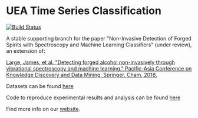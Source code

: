 # UEA Time Series Classification

[![Build Status](https://travis-ci.com/uea-machine-learning/tsml.svg?branch=paper/alcohol)](https://travis-ci.com/uea-machine-learning/tsml)

A stable supporting branch for the paper "Non-Invasive Detection of Forged Spirits with Spectroscopy and Machine Learning Classifiers" (under review), an extension of:

[Large, James, et al. "Detecting forged alcohol non-invasively through vibrational spectroscopy and machine learning." Pacific-Asia Conference on Knowledge Discovery and Data Mining. Springer, Cham, 2018.](https://link.springer.com/chapter/10.1007/978-3-319-93034-3_24)

Datasets can be found [here](http://research.cmp.uea.ac.uk/DetectingForgedAlcohol)

Code to reproduce experimental results and analysis can be found [here](https://github.com/uea-machine-learning/tsml/tree/paper/alcohol/src/main/java/AlcoholPaper)

Find more info on our [website](http://www.timeseriesclassification.com/DetectingForgedAlcohol.php).
